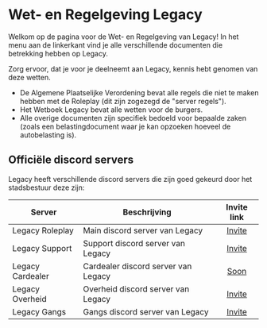 # Wet- en Regelgeving Legacy

Welkom op de pagina voor de Wet- en Regelgeving van Legacy!
In het menu aan de linkerkant vind je alle verschillende documenten die betrekking hebben op Legacy.

Zorg ervoor, dat je voor je deelneemt aan Legacy, kennis hebt genomen van deze wetten.

- De Algemene Plaatselijke Verordening bevat alle regels die niet te maken hebben met de Roleplay (dit zijn zogezegd de "server regels").
- Het Wetboek Legacy bevat alle wetten voor de burgers.
- Alle overige documenten zijn specifiek bedoeld voor bepaalde zaken (zoals een belastingdocument waar je kan opzoeken hoeveel de autobelasting is).

## Officiële discord servers

Legacy heeft verschillende discord servers die zijn goed gekeurd door het stadsbestuur deze zijn:

| Server | Beschrijving | Invite link |
|---|---|:---:|
|Legacy Roleplay| Main discord server van Legacy | [Invite](https://discord.gg/legacy-roleplay) |
|Legacy Support| Support discord server van Legacy | [Invite](https://discord.gg/PNHwuDjNmp) |
|Legacy Cardealer| Cardealer discord server van Legacy | [Soon](soon) |
|Legacy Overheid| Overheid discord server van Legacy | [Invite](https://discord.gg/TkyYNxpEmd) |
|Legacy Gangs| Gangs discord server van Legacy | [Invite](https://discord.gg/bAeSVtDcpW) |
